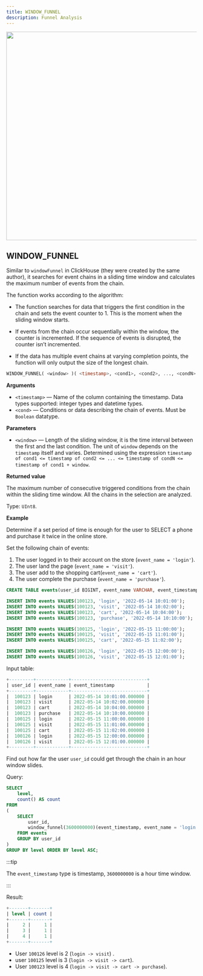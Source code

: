 ```yaml
---
title: WINDOW_FUNNEL
description: Funnel Analysis
---
```


<p align="center">
<img src="https://datafuse-1253727613.cos.ap-hongkong.myqcloud.com/learn/databend-funnel.png" width="550"/>
</p>

## WINDOW_FUNNEL

Similar to `windowFunnel` in ClickHouse (they were created by the same author), it searches for event chains in a sliding time window and calculates the maximum number of events from the chain.

The function works according to the algorithm:

-   The function searches for data that triggers the first condition in the chain and sets the event counter to 1. This is the moment when the sliding window starts.

-   If events from the chain occur sequentially within the window, the counter is incremented. If the sequence of events is disrupted, the counter isn’t incremented.

-   If the data has multiple event chains at varying completion points, the function will only output the size of the longest chain.


``` sql
WINDOW_FUNNEL( <window> )( <timestamp>, <cond1>, <cond2>, ..., <condN> )
```

**Arguments**

-   `<timestamp>` — Name of the column containing the timestamp. Data types supported: integer types and datetime types.
-   `<cond>` — Conditions or data describing the chain of events. Must be `Boolean` datatype.

**Parameters**

-   `<window>` — Length of the sliding window, it is the time interval between the first and the last condition. The unit of `window` depends on the `timestamp` itself and varies. Determined using the expression `timestamp of cond1 <= timestamp of cond2 <= ... <= timestamp of condN <= timestamp of cond1 + window`.

**Returned value**

The maximum number of consecutive triggered conditions from the chain within the sliding time window.
All the chains in the selection are analyzed.

Type: `UInt8`.


**Example**

Determine if a set period of time is enough for the user to SELECT a phone and purchase it twice in the online store.

Set the following chain of events:

1. The user logged in to their account on the store (`event_name = 'login'`).
2. The user land the page (`event_name = 'visit'`).
3. The user add to the shopping cart(`event_name = 'cart'`).
4. The user complete the purchase (`event_name = 'purchase'`).


```sql
CREATE TABLE events(user_id BIGINT, event_name VARCHAR, event_timestamp TIMESTAMP);

INSERT INTO events VALUES(100123, 'login', '2022-05-14 10:01:00');
INSERT INTO events VALUES(100123, 'visit', '2022-05-14 10:02:00');
INSERT INTO events VALUES(100123, 'cart', '2022-05-14 10:04:00');
INSERT INTO events VALUES(100123, 'purchase', '2022-05-14 10:10:00');

INSERT INTO events VALUES(100125, 'login', '2022-05-15 11:00:00');
INSERT INTO events VALUES(100125, 'visit', '2022-05-15 11:01:00');
INSERT INTO events VALUES(100125, 'cart', '2022-05-15 11:02:00');

INSERT INTO events VALUES(100126, 'login', '2022-05-15 12:00:00');
INSERT INTO events VALUES(100126, 'visit', '2022-05-15 12:01:00');
```

Input table:

``` sql
+---------+------------+----------------------------+
| user_id | event_name | event_timestamp            |
+---------+------------+----------------------------+
|  100123 | login      | 2022-05-14 10:01:00.000000 |
|  100123 | visit      | 2022-05-14 10:02:00.000000 |
|  100123 | cart       | 2022-05-14 10:04:00.000000 |
|  100123 | purchase   | 2022-05-14 10:10:00.000000 |
|  100125 | login      | 2022-05-15 11:00:00.000000 |
|  100125 | visit      | 2022-05-15 11:01:00.000000 |
|  100125 | cart       | 2022-05-15 11:02:00.000000 |
|  100126 | login      | 2022-05-15 12:00:00.000000 |
|  100126 | visit      | 2022-05-15 12:01:00.000000 |
+---------+------------+----------------------------+
```

Find out how far the user `user_id` could get through the chain in an hour window slides.

Query:

``` sql
SELECT
    level,
    count() AS count
FROM
(
    SELECT
        user_id,
        window_funnel(3600000000)(event_timestamp, event_name = 'login', event_name = 'visit', event_name = 'cart', event_name = 'purchase') AS level
    FROM events
    GROUP BY user_id
)
GROUP BY level ORDER BY level ASC;
```

:::tip

The `event_timestamp` type is timestamp, `3600000000` is a hour time window.

:::

Result:

``` sql
+-------+-------+
| level | count |
+-------+-------+
|     2 |     1 |
|     3 |     1 |
|     4 |     1 |
+-------+-------+
```

* User `100126` level is 2 (`login -> visit`) .
* user `100125` level is 3 (`login -> visit -> cart`).
* User `100123` level is 4 (`login -> visit -> cart -> purchase`).

